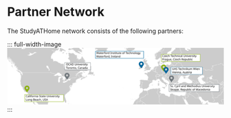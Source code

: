 # Partner Network

The StudyATHome network consists of the following partners: 

::: full-width-image
![Project Partners](./partners.svg "StudyATHome Internationally - Partners")
:::

